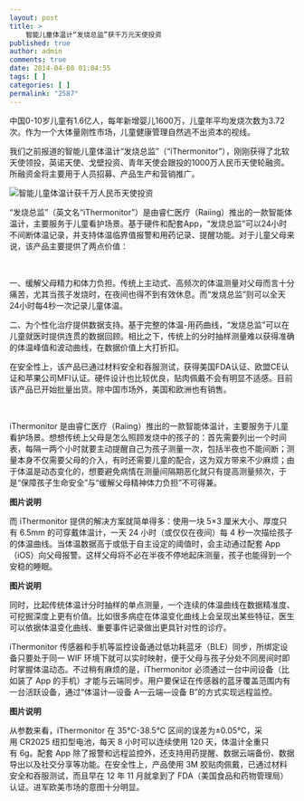 ```yaml
---
layout: post
title: >
    智能儿童体温计“发烧总监”获千万元天使投资
published: true
author: admin
comments: true
date: 2014-04-08 01:04:55
tags: [ ]
categories: [ ]
permalink: "2587"
---
```

中国0-10岁儿童有1.6亿人，每年新增婴儿1600万，儿童年平均发烧次数为3.72次。作为一个大体量刚性市场，儿童健康管理自然逃不出资本的视线。

我们之前报道的智能儿童体温计“发烧总监”（“iThermonitor”），刚刚获得了北软天使领投，英诺天使、戈壁投资、青年天使会跟投的1000万人民币天使轮融资。所融资金将主要用于人员招募、产品生产和营销推广。

![智能儿童体温计获千万人民币天使投资][1]

“发烧总监”（英文名“iThermonitor”）是由睿仁医疗（Raiing）推出的一款智能体温计，主要服务于儿童看护场景。基于硬件和配套App，“发烧总监”可以24小时不间断体温记录，并支持体温临界值报警和用药记录、提醒功能。对于儿童父母来说，该产品主要提供了两点价值：

&nbsp;

一、缓解父母精力和体力负担。传统上主动式、高频次的体温测量对父母而言十分痛苦，尤其当孩子发烧时，在夜间也得不到有效休息。而“发烧总监”则可以全天24小时每4秒一次记录儿童体温。

二、为个性化治疗提供数据支持。基于完整的体温-用药曲线，“发烧总监”可以在儿童就医时提供连贯的数据回顾。相比之下，传统上的分时抽样测量难以获得准确的体温峰值和波动曲线，在数据价值上大打折扣。

在安全性上，该产品已通过材料安全和吞服测试，获得美国FDA认证、欧盟CE认证和苹果公司MFI认证。硬件设计也比较优良，贴肉佩戴不会有明显不适感。目前该产品已开始批量出货。除中国市场外，美国和欧洲也有销售。

&nbsp;

iThermonitor 是由睿仁医疗（Raiing）推出的一款智能体温计，主要服务于儿童看护场景。想想传统上父母是怎么照顾发烧中的孩子的：首先需要列出一个时间表，每隔一两个小时就要主动提醒自己为孩子测量一次，包括半夜也不能间断；测量本身不仅需要父母的介入，有时还需要儿童的配合，这为双方带来不少麻烦；由于体温是动态变化的，想要避免病情在测量间隔期恶化就只有提高测量频次，于是“保障孩子生命安全”与“缓解父母精神体力负担”不可得兼。
  
**图片说明**

而 iThermonitor 提供的解决方案就简单得多：使用一块 5×3 厘米大小、厚度只有 6.5mm 的可穿戴体温计，一天 24 小时（或仅仅在夜间）每 4 秒一次描绘孩子的体温曲线。当体温数据高于或低于自主设定的阈值时，会主动通过配套 App（iOS）向父母报警。这样父母将不必在半夜不停地起床测量，孩子也能得到一个安稳的睡眠。


  
**图片说明**

同时，比起传统体温计分时抽样的单点测量，一个连续的体温曲线在数据精准度、可挖掘深度上更有价值。比如很多病症在体温变化曲线上会呈现出某些特征，医生可以依据体温变化曲线、重要事件记录做出更具针对性的诊疗。

iThermonitor 传感器和手机等监控设备通过低功耗蓝牙（BLE）同步，所绑定设备只要处于同一 WIF 环境下就可以实时映射，便于父母与孩子分处不同房间时即时掌握体温动态。不过稍有麻烦的是，iThermonitor 必须通过一台中间设备（比如装了 App 的手机）才能与云端同步。用户要保证在传感器的蓝牙覆盖范围内有一台活跃设备，通过“体温计—设备 A—云端—设备 B”的方式实现远程监控。


  
**图片说明**

从参数来看，iThermonitor 在 35°C-38.5°C 区间的误差为±0.05°C，采用 CR2025 纽扣型电池，每天 8 小时可以连续使用 120 天，体温计全重只有 6g。配套 App 除了报警和远程监控外，还支持用药提醒、数据云端备份、数据导出以及社交分享等功能。在安全性上，产品使用 3M 胶贴肉佩戴，已通过材料安全和吞服测试，而且早在 12 年 11 月就拿到了 FDA（美国食品和药物管理局）认证。进军欧美市场的意图十分明显。

 [1]: http://yongz.com/yz/wp-content/uploads/2014/04/d73377bf01a1141ec5c19ed99569f652.jpg